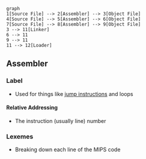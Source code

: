 ```mermaid 
graph
1[Source File] --> 2[Assembler] --> 3[Object File]
4[Source File] --> 5[Assembler] --> 6[Object File]
7[Source File] --> 8[Assembler] --> 9[Object File]
3 --> 11[Linker]
6 --> 11
9 --> 11
11 --> 12[Loader]
```
## Assembler
### Label
- Used for things like [jump instructions](3%20-%20Programming%20a%20Computer.md#^72cc66) and loops
#### Relative Addressing
- The instruction (usually line) number
### Lexemes
- Breaking down each line of the MIPS code